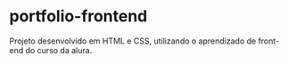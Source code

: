# portfolio-frontend
Projeto desenvolvido em HTML e CSS, utilizando o aprendizado de front-end do curso da alura. 
